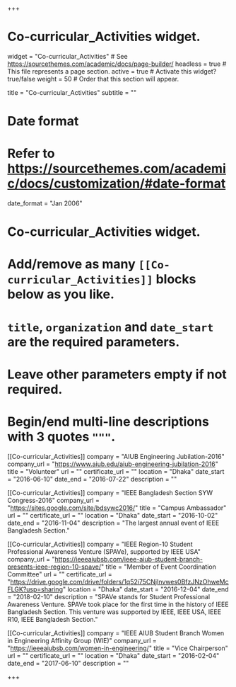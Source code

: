 
+++
# Co-curricular_Activities widget.
widget = "Co-curricular_Activities"  # See https://sourcethemes.com/academic/docs/page-builder/
headless = true  # This file represents a page section.
active = true  # Activate this widget? true/false
weight = 50  # Order that this section will appear.

title = "Co-curricular_Activities"
subtitle = ""

# Date format
#   Refer to https://sourcethemes.com/academic/docs/customization/#date-format
date_format = "Jan 2006"

# Co-curricular_Activities widget.
#   Add/remove as many `[[Co-curricular_Activities]]` blocks below as you like.
#   `title`, `organization` and `date_start` are the required parameters.
#   Leave other parameters empty if not required.
#   Begin/end multi-line descriptions with 3 quotes `"""`.

[[Co-curricular_Activities]]
  company = "AIUB Engineering Jubilation-2016"
  company_url = "https://www.aiub.edu/aiub-engineering-jubilation-2016"
  title = "Volunteer"
  url = ""
  certificate_url = ""
  location = "Dhaka"
  date_start = "2016-06-10"
  date_end = "2016-07-22"
  description = ""

[[Co-curricular_Activities]]
  company = "IEEE Bangladesh Section SYW Congress-2016"
  company_url = "https://sites.google.com/site/bdsywc2016/"
  title = "Campus Ambassador"
  url = ""
  certificate_url = ""
  location = "Dhaka"
  date_start = "2016-10-02"
  date_end = "2016-11-04"
  description = "The largest annual event of IEEE Bangladesh Section."
  
[[Co-curricular_Activities]]
  company = "IEEE Region-10 Student Professional Awareness Venture (SPAVe), supported by IEEE USA"
  company_url = "https://ieeeaiubsb.com/ieee-aiub-student-branch-presents-ieee-region-10-spave/"
  title = "Member of Event Coordination Committee"
  url = ""
  certificate_url = "https://drive.google.com/drive/folders/1q52i75CNjInvwes0BfzJNzOhweMcFLGK?usp=sharing"
  location = "Dhaka"
  date_start = "2016-12-04"
  date_end = "2018-02-10"
  description = "SPAVe stands for Student Professional Awareness Venture. SPAVe took place for the first time in the history of IEEE Bangladesh Section. This venture was supported by IEEE, IEEE USA, IEEE R10, IEEE Bangladesh Section."
  
  [[Co-curricular_Activities]]
  company = "IEEE AIUB Student Branch Women in Engineering Affinity Group (WIE)"
  company_url = "https://ieeeaiubsb.com/women-in-engineering/"
  title = "Vice Chairperson"
  url = ""
  certificate_url = ""
  location = "Dhaka"
  date_start = "2016-02-04"
  date_end = "2017-06-10"
  description = ""

+++
